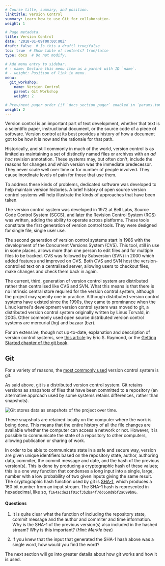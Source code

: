 ```yaml
---
# Course title, summary, and position.
linktitle: Version Control
summary: Learn how to use Git for collaboration.
weight: 1

# Page metadata.
title: Version Control
date: "2018-01-09T00:00:00Z"
draft: false  # Is this a draft? true/false
toc: true  # Show table of contents? true/false
type: docs  # Do not modify.

# Add menu entry to sidebar.
# - name: Declare this menu item as a parent with ID `name`.
# - weight: Position of link in menu.
menu:
  git_workshop:
    name: Version Control
    parent: Git Workshop
    weight: 2

# Prev/next pager order (if `docs_section_pager` enabled in `params.toml`)
weight: 2
---
```


Version control is an important part of text development, whether that text is a scientific paper,
instructional document, or the source code of a piece of software.
Version control at its best provides a history of how a document got to be how it is now and the rationale for that path.

Historically, and still commonly in much of the world, version control is as limited as maintaining a set of distinctly named files or archives with an _ad hoc_ revision annotation.
These systems may, but often don't, include the reasons for changes and which version was the immediate predecessor.
They never scale well over time or for number of people involved.
They cause inordinate levels of pain for those that use them.

To address these kinds of problems, dedicated software was developed to help maintain version histories.
A brief history of open source version control systems will help illustrate the kinds of approaches that have been taken.

The version control system was developed in 1972 at Bell Labs, Source Code Control System (SCCS),
and later the Revision Control System (RCS) was written, adding the ability to operate across platforms.
These tools constitute the first generation of version control tools.
They were designed for single file, single user use.

The second generation of version control systems start in 1986 with the development of the Concurrent Versions System (CVS).
This tool, still in use in some places, allows more than one person to edit files and for multiple files to be tracked.
CVS was followed by Subversion (SVN) in 2000 which added features and improved on CVS.
Both CVS and SVN host the version-controlled text on a centralised server, allowing users to checkout files,
make changes and check them back in again.

The current, third, generation of version control system are distributed rather than centralised like CVS and SVN.
What this means is that there is no intrinsic central store required for the version control system,
although the project may specify one in practice.
Although distributed version control systems have existed since the 1990s,
they came to prominance when the Linux kernel's development version control system was moved to git,
a distributed version control system originally written by Linus Torvald, in 2005.
Other commonly used open source distributed version control systems are mercurial (hg) and bazaar (bzr).

For an extensive, though not up-to-date, explanation and description of version control systems, see [this article](http://www.catb.org/~esr/writings/version-control/version-control.html) by Eric S. Raymond,
or the [Getting Started chapter of the git book](https://www.git-scm.com/book/en/v2/Getting-Started-About-Version-Control).

## Git

For a variety of reasons, the [most commonly used](https://rhodecode.com/insights/version-control-systems-2016) version control system is git.

As said above, git is a distributed version control system.
Git retains versions as snapshots of files that have been committed to a repository
(an alternative approach used by some systems retains differences, rather than snapshots).

![Git stores data as snapshots of the project over time.](https://www.git-scm.com/figures/18333fig0105-tn.png)

These snapshots are retained locally on the computer where the work is being done.
This means that the entire history of all the file changes are available whether the computer can access a network or not.
However, it is possible to communicate the state of a repository to other computers, allowing publication or sharing of work.

In order to be able to communicate state in a safe and secure way, version are given unique identifiers based on the
repository state, author, authoring data, commiter, the commit message and date, and the hash of the previous version(s).
This is done by producing a cryptographic hash of these values; this is a one way function that condenses a long input into a
single, large, number with a low probability of two given inputs giving the same result.
The cryptographic hash function used by git is [SHA-1](https://en.wikipedia.org/wiki/SHA-1), which produces a 160 bit number from an input stream.
The SHA-1 hash is represented in hexadecimal, like so, `f164acde21f01cf3b2ba4f7dd650d9bf2a699b96`.

#### Questions

1. It is quite clear what the function of including the repository state, commit message and the author and commiter and time information.
Why is the SHA-1 of the previous version(s) also included in the hashed stream? Why is this important? (*Hint: Merkle tree*)

2. If you knew that the input that generated the SHA-1 hash above was a single word, how would you find the word?

The next section will go into greater details about how git works and how it is used.
